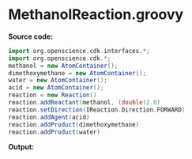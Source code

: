 # MethanolReaction.groovy
**Source code:**
```groovy
import org.openscience.cdk.interfaces.*;
import org.openscience.cdk.*;
methanol = new AtomContainer();
dimethoxymethane = new AtomContainer();
water = new AtomContainer();
acid = new AtomContainer();
reaction = new Reaction()
reaction.addReactant(methanol, (double)2.0)
reaction.setDirection(IReaction.Direction.FORWARD)
reaction.addAgent(acid)
reaction.addProduct(dimethoxymethane)
reaction.addProduct(water)
```
**Output:**
```plain
```
